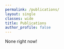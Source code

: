 ```yaml
---
permalink: /publications/
layout: single
classes: wide
title: Publications
author_profile: false
---
```


None right now!

